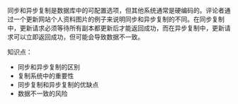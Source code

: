 同步和异步复制是数据库中的可配置选项，但其他系统通常是硬编码的。评论者通过一个更新网站个人资料图片的例子来说明同步和异步复制的不同。在同步复制中，更新请求必须等待所有副本都更新后才能返回成功，而在异步复制中，更新请求可以立即返回成功，但可能会导致数据不一致。 

知识点：
- 同步和异步复制的区别
- 复制系统中的重要性
- 同步复制和异步复制的优缺点
- 数据不一致的风险
